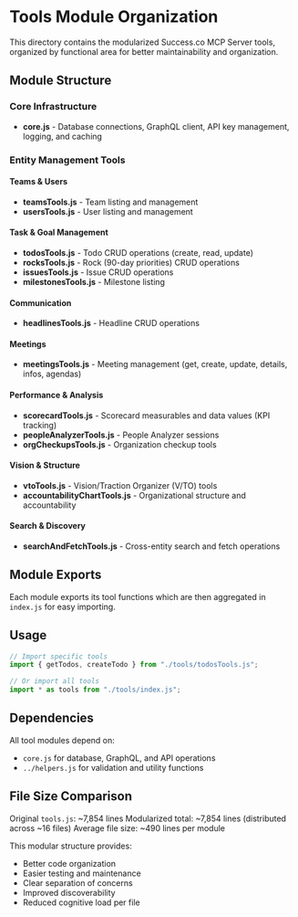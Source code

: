 # Tools Module Organization

This directory contains the modularized Success.co MCP Server tools, organized by functional area for better maintainability and organization.

## Module Structure

### Core Infrastructure

- **core.js** - Database connections, GraphQL client, API key management, logging, and caching

### Entity Management Tools

#### Teams & Users

- **teamsTools.js** - Team listing and management
- **usersTools.js** - User listing and management

#### Task & Goal Management

- **todosTools.js** - Todo CRUD operations (create, read, update)
- **rocksTools.js** - Rock (90-day priorities) CRUD operations
- **issuesTools.js** - Issue CRUD operations
- **milestonesTools.js** - Milestone listing

#### Communication

- **headlinesTools.js** - Headline CRUD operations

#### Meetings

- **meetingsTools.js** - Meeting management (get, create, update, details, infos, agendas)

#### Performance & Analysis

- **scorecardTools.js** - Scorecard measurables and data values (KPI tracking)
- **peopleAnalyzerTools.js** - People Analyzer sessions
- **orgCheckupsTools.js** - Organization checkup tools

#### Vision & Structure

- **vtoTools.js** - Vision/Traction Organizer (V/TO) tools
- **accountabilityChartTools.js** - Organizational structure and accountability

#### Search & Discovery

- **searchAndFetchTools.js** - Cross-entity search and fetch operations

## Module Exports

Each module exports its tool functions which are then aggregated in `index.js` for easy importing.

## Usage

```javascript
// Import specific tools
import { getTodos, createTodo } from "./tools/todosTools.js";

// Or import all tools
import * as tools from "./tools/index.js";
```

## Dependencies

All tool modules depend on:

- `core.js` for database, GraphQL, and API operations
- `../helpers.js` for validation and utility functions

## File Size Comparison

Original `tools.js`: ~7,854 lines
Modularized total: ~7,854 lines (distributed across ~16 files)
Average file size: ~490 lines per module

This modular structure provides:

- Better code organization
- Easier testing and maintenance
- Clear separation of concerns
- Improved discoverability
- Reduced cognitive load per file
